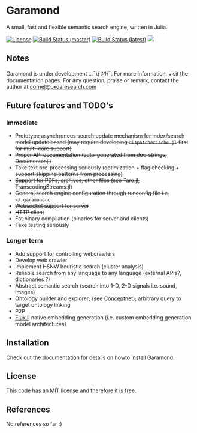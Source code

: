 # Garamond

A small, fast and flexible semantic search engine, written in Julia.

[![License](http://img.shields.io/badge/license-MIT-brightgreen.svg?style=flat)](LICENSE.md) 
[![Build Status (master)](https://travis-ci.com/zgornel/Garamond.jl.svg?token=8HcgFtAjpxwpdXiu8Fon&branch=master)](https://travis-ci.com/zgornel/Garamond.jl)
[![Build Status (latest)](https://travis-ci.com/zgornel/Garamond.jl.svg?token=8HcgFtAjpxwpdXiu8Fon&branch=latest)](https://travis-ci.com/zgornel/Garamond.jl)
[![](https://img.shields.io/badge/docs-dev-blue.svg)](https://zgornel.github.io/Garamond.jl/dev)


## Notes
Garamond is under development ...¯\\_(ツ)_/¯. For more information, visit the documentation pages. For any question, praise or remark, contact the author at cornel@oxoaresearch.com


## Future features and TODO's

### Immediate
- ~~Prototype asynchronous search update mechanism for index/search model update based (may require developing `DispatcherCache.jl` first for multi-core support)~~
- ~~Proper API documentation (auto-generated from doc-strings, Documenter.jl)~~
- ~~Take text pre-processing seriously (optimization + flag checking + support skipping patterns from processing)~~
- ~~Support for PDFs, archives, other files (see Taro.jl, TranscodingStreams.jl)~~
- ~~General search engine configuration through runconfig file i.e. `~/.garamondrc`~~
- ~~Websocket support for server~~
- ~~HTTP client~~
- Fat binary compilation (binaries for server and clients)
- Take testing seriously

### Longer term
- Add support for controlling webcrawlers
- Develop web crawler
- Implement HSNW heuristic search (cluster analysis)
- Reliable search from any language to any language (external APIs?, dictionaries ?)
- Abstract semantic search (search into 1-D, 2-D signals i.e. sound, images)
- Ontology builder and explorer; (see [Conceptnet](https://github.com/commonsense/conceptnet5)); arbitrary query to target ontology linking
- P2P
- [Flux.jl](https://github.com/FluxML/Flux.jl) native embedding generation (i.e. custom embedding generation model architectures)


## Installation
Check out the documentation for details on howto install Garamond.


## License
This code has an MIT license and therefore it is free.


## References
No references so far :)
